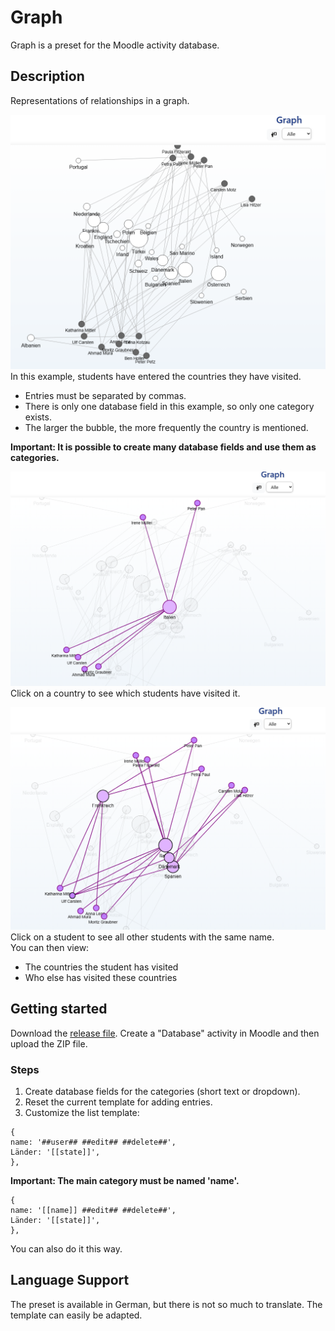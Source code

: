 # Graph

Graph is a preset for the Moodle activity database.

## Description

Representations of relationships in a graph.

![List view of countries visited](./screenshots/listenansicht.png)
In this example, students have entered the countries they have visited.  
- Entries must be separated by commas.  
- There is only one database field in this example, so only one category exists.  
- The larger the bubble, the more frequently the country is mentioned.  

<b>Important: It is possible to create many database fields and use them as categories.</b>

![Country detail view](./screenshots/listenansicht2.png)
Click on a country to see which students have visited it.

![Student detail view](./screenshots/listenansicht3.png)
Click on a student to see all other students with the same name.  
You can then view:  
- The countries the student has visited  
- Who else has visited these countries

## Getting started

Download the [release file](https://github.com/fdagner/graph__moodle-database-preset/releases). 
Create a "Database" activity in Moodle and then upload the ZIP file.

### Steps

1. Create database fields for the categories (short text or dropdown).
2. Reset the current template for adding entries.
3. Customize the list template:

```
{
name: '##user## ##edit## ##delete##',
Länder: '[[state]]',
},
```
<b>Important: The main category must be named 'name'.</b>

```
{
name: '[[name]] ##edit## ##delete##',
Länder: '[[state]]',
},
```
You can also do it this way.

## Language Support

The preset is available in German, but there is not so much to translate. The template can easily be adapted.

